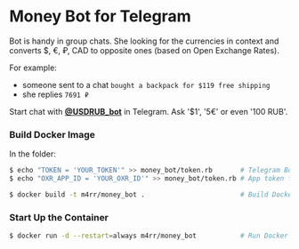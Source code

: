 # Money Bot for Telegram

Bot is handy in group chats. She looking for the currencies in context and converts $, €, ₽, CAD to opposite ones (based on Open Exchange Rates).

For example:
* someone sent to a chat `bought a backpack for $119 free shipping`
* she replies `7691 ₽`

Start chat with **[@USDRUB_bot](https://telegram.me/USDRUB_bot)** in Telegram. Ask '$1', '5€' or even '100 RUB'.

### Build Docker Image

In the folder:

```sh
$ echo "TOKEN = 'YOUR_TOKEN'" >> money_bot/token.rb       # Telegram Bot Token from @BotFather
$ echo "OXR_APP_ID = 'YOUR_OXR_ID'" >> money_bot/token.rb # App token from Open Exchange Rates

$ docker build -t m4rr/money_bot .                        # Build Docker image
```

### Start Up the Container

```sh
$ docker run -d --restart=always m4rr/money_bot           # Run Docker container
```
